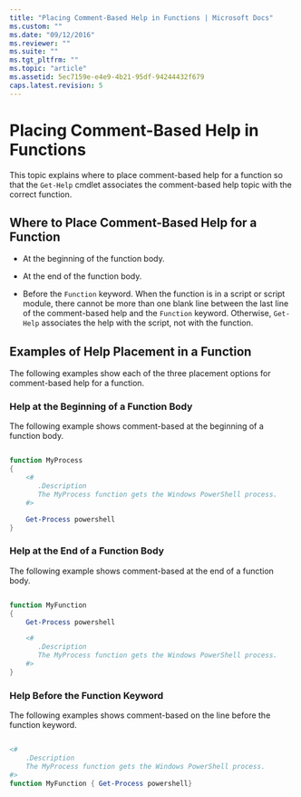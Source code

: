 ```yaml
---
title: "Placing Comment-Based Help in Functions | Microsoft Docs"
ms.custom: ""
ms.date: "09/12/2016"
ms.reviewer: ""
ms.suite: ""
ms.tgt_pltfrm: ""
ms.topic: "article"
ms.assetid: 5ec7159e-e4e9-4b21-95df-94244432f679
caps.latest.revision: 5
---
```

# Placing Comment-Based Help in Functions

This topic explains where to place comment-based help for a function so that the `Get-Help` cmdlet associates the comment-based help topic with the correct function.

## Where to Place Comment-Based Help for a Function

- At the beginning of the function body.

- At the end of the function body.

- Before the `Function` keyword. When the function is in a script or script module, there cannot be more than one blank line between the last line of the comment-based help and the `Function` keyword. Otherwise, `Get-Help` associates the help with the script, not with the function.

## Examples of Help Placement in a Function

 The following examples show each of the three placement options for comment-based help for a function.

### Help at the Beginning of a Function Body

 The following example shows comment-based at the beginning of a function body.

```powershell

function MyProcess
{
    <#
       .Description
       The MyProcess function gets the Windows PowerShell process.
    #>

    Get-Process powershell
}

```

### Help at the End of a Function Body

 The following example shows comment-based at the end of a function body.

```powershell

function MyFunction
{
    Get-Process powershell

    <#
       .Description
       The MyProcess function gets the Windows PowerShell process.
    #>
}

```

### Help Before the Function Keyword

 The following examples shows comment-based on the line before the function keyword.

```powershell

<#
    .Description
    The MyProcess function gets the Windows PowerShell process.
#>
function MyFunction { Get-Process powershell}

```
